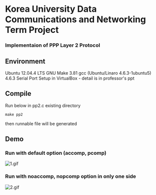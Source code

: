 # Korea University Data Communications and Networking Term Project
### Implementaion of PPP Layer 2 Protocol

## Environment
Ubuntu 12.04.4 LTS
GNU Make 3.81
gcc (Ubuntu/Linaro 4.6.3-1ubuntu5) 4.6.3
Serial Port Setup in VirtualBox - detail is in professor's ppt

## Compile
Run below in pp2.c existing directory
```
make pp2
```
then runnable file will be generated

## Demo
### Run with default option (accomp, pcomp)

![1.gif](https://github.com/Noverish/KU_DCN_2016_Fall/blob/master/1.gif?raw=true)

### Run with noaccomp, nopcomp option in only one side

![2.gif](https://github.com/Noverish/KU_DCN_2016_Fall/blob/master/2.gif?raw=true)
